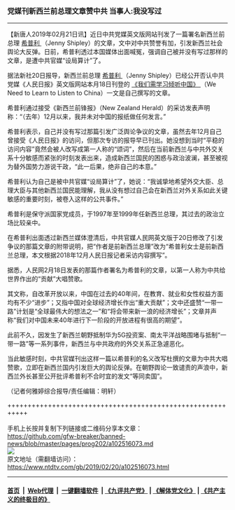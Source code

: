 ### 党媒刊新西兰前总理文章赞中共 当事人:我没写过
------------------------

<div class="post_content">
 <p>
  【新唐人2019年02月21日讯】近日中共党媒英文版网站刊发了一篇署名新西兰前总理
  <a href="https://www.ntdtv.com/gb/希普利.htm">
   希普利
  </a>
  （Jenny Shipley）的文章，文中对中共赞誉有加，引发新西兰社会舆论大反弹。日前，希普利透过本国媒体出面喊冤，强调自己被并没有写过那样的文章，是遭中共官媒“设局算计”了。
 </p>
 <p>
  据法新社20日报导，新西兰前总理
  <a href="https://www.ntdtv.com/gb/希普利.htm">
   希普利
  </a>
  （Jenny Shipley）已经公开否认中共党媒《人民日报》英文版网站本月18日刊登的
  <a href="https://www.ntdtv.com/gb/《我们需学习倾听中国》.htm">
   《我们需学习倾听中国》
  </a>
  （We Need to Learn to Listen to China）一文是自己撰写的文章。
 </p>
 <p>
  希普利通过接受《新西兰前锋报》（New Zealand Herald）的采访发表声明称：“（去年）12月以来，我并未对中国的报纸做任何发言。”
 </p>
 <p>
  希普利表示，自己并没有写过那篇引发广泛舆论争议的文章，虽然去年12月自己曾接受《人民日报》的访问，但那次专访的报导早已刊出。她没想到当时“平稳的访问内容”竟然会被人改写成第一人称的“颂词”，然后在当前新西兰与中共外交关系十分敏感而紧张的时刻发表出来，造成新西兰国民的困惑与政治波澜，甚至被视为替外国势力游说干政，“此一后果，绝非自己的本意。”
 </p>
 <p>
  希普利认为自己是被中共官媒“设局算计”了，她说：“我诚挚地希望外交大臣、总理大臣与其他新西兰国民能理解，我从没有想过自己会在新西兰对外关系如此关键敏感的重要时刻，被卷入这样的公共事件。”
 </p>
 <p>
  希普利是保守派国家党成员，于1997年至1999年任新西兰总理，其过去的政治立场比较亲中。
 </p>
 <p>
  在希普利出面透过新西兰媒体澄清后，中共官媒人民网英文版于20日修改了引发争议的那篇文章的附带说明，把“作者是前新西兰总理”改为“希普利女士是前新西兰总理，本文根据2018年12月人民日报记者采访内容撰写”。
 </p>
 <p>
  据悉，人民网2月18日发表的那篇作者署名为希普利的文章，以第一人称为中共给世界作出的“贡献”大唱赞歌。
 </p>
 <p>
  其文称，自改革开放以来，中国在过去的40年间，在教育、就业和女性权益方面均有不少“进步”；又指中国对全球经济增长作出“重大贡献”；文中还盛赞“一带一路”计划是“全球最伟大的想法之一”和“将会带来新一浪的经济增长”；文章并声称“我们对中国未来40年进行下一阶段的开放进程有很高的期望”。
 </p>
 <p>
  此前不久，因发生了新西兰朝野抵制华为5G投资案、南太平洋战略围堵与抵制“一带一路”等一系列事件，新西兰与中共政府的外交关系正急遽恶化。
 </p>
 <p>
  当此敏感时刻，中共官媒刊出这样一篇以希普利的名义改写杜撰的文章为中共大唱赞歌，立即在新西兰国内引发巨大的舆论反弹。在朝野舆论一致谴责的声浪中，新西兰外长甚至公开批评希普利不合时宜的发文“等同卖国”。
 </p>
 <p>
  （记者何雅婷综合报导/责任编辑：明轩）
 </p>
 <div class="single_ad">
 </div>
</div>

+++++++++++++++++++++++++++++++++++++++++++++++++++++++++++<br/><br/>
手机上长按并复制下列链接或二维码分享本文章：<br/>
https://github.com/gfw-breaker/banned-news/blob/master/pages/prog202/a102516073.md <br/>
<a href='https://github.com/gfw-breaker/banned-news/blob/master/pages/prog202/a102516073.md'><img src='https://github.com/gfw-breaker/banned-news/blob/master/pages/prog202/a102516073.md.png'/></a> <br/>
原文地址（需翻墙访问）：https://www.ntdtv.com/gb/2019/02/20/a102516073.html


------------------------
#### [首页](https://github.com/gfw-breaker/banned-news/blob/master/README.md) &nbsp;|&nbsp; [Web代理](https://github.com/labour-camp/helloworld) &nbsp;|&nbsp; [一键翻墙软件](https://github.com/gfw-breaker/nogfw/blob/master/README.md) &nbsp;| [《九评共产党》](https://github.com/gfw-breaker/9ping.md/blob/master/README.md#九评之一评共产党是什么) | [《解体党文化》](https://github.com/gfw-breaker/jtdwh.md/blob/master/README.md) | [《共产主义的终极目的》](https://github.com/gfw-breaker/gczydzjmd.md/blob/master/README.md)

